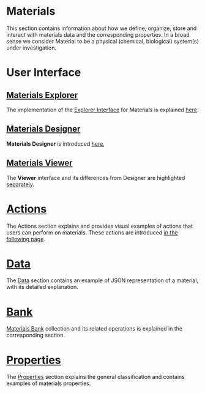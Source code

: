 # Materials

This section contains information about how we define, organize, store and interact with materials data and the corresponding properties. In a broad sense we consider Material to be a physical (chemical, biological) system(s) under investigation.

# User Interface

## [Materials Explorer](ui/explorer.md)

The implementation of the [Explorer Interface](/entities-general/ui/explorer.md) for Materials is explained [here](ui/explorer.md). 

## [Materials Designer](/materials-designer/overview.md)

**Materials Designer** is introduced [here](/materials-designer/overview.md), 

## [Materials Viewer](ui/viewer.md)

The **Viewer** interface and its differences from Designer are highlighted [separately](ui/viewer.md).

# [Actions](actions/overview.md)

The Actions section explains and provides visual examples of actions that users can perform on materials. These actions are introduced [in the following page](actions/overview.md).

# [Data](data.md)

The [Data](data.md) section contains an example of JSON representation of a material, with its detailed explanation.

# [Bank](bank.md)

[Materials Bank](bank.md) collection and its related operations is explained in the corresponding section. 

# [Properties](../properties/overview.md)

The [Properties](../properties/overview.md) section explains the general classification and contains examples of materials properties.
